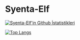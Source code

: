 ﻿# Syenta-Elf
 
 [![Syenta-Elf'in Github İstatistikleri](https://github-readme-stats.vercel.app/api?username=Syenta-Elf&show_icons=true&theme=radical)](https://github.com/anuraghazra/github-readme-stats)
 
[![Top Langs](https://github-readme-stats.vercel.app/api/top-langs/?username=Syenta-Elf&layout=compact&theme=radical)](https://github.com/anuraghazra/github-readme-stats)
